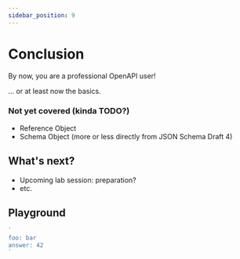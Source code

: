 ```yaml
---
sidebar_position: 9
---
```


# Conclusion


By now, you are a professional OpenAPI user!

... or at least now the basics.

### Not yet covered (kinda TODO?)

- Reference Object
- Schema Object (more or less directly from JSON Schema Draft 4)


## What's next?

- Upcoming lab session: preparation?
- etc.

## Playground

```js live
`
foo: bar
answer: 42
`
```
